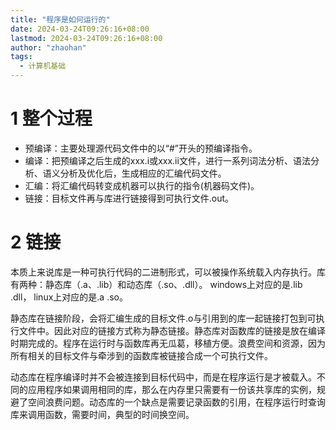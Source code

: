 ```yaml
---
title: "程序是如何运行的"
date: 2024-03-24T09:26:16+08:00
lastmod: 2024-03-24T09:26:16+08:00
author: "zhaohan"
tags:
  - 计算机基础
---
```


# 1 整个过程

- 预编译：主要处理源代码文件中的以“#”开头的预编译指令。
- 编译：把预编译之后生成的xxx.i或xxx.ii文件，进行一系列词法分析、语法分析、语义分析及优化后，生成相应的汇编代码文件。
- 汇编：将汇编代码转变成机器可以执行的指令(机器码文件)。 
- 链接：目标文件再与库进行链接得到可执行文件.out。

# 2 链接
本质上来说库是一种可执行代码的二进制形式，可以被操作系统载入内存执行。库有两种：静态库（.a、.lib）和动态库（.so、.dll）。 windows上对应的是.lib .dll， linux上对应的是.a .so。

静态库在链接阶段，会将汇编生成的目标文件.o与引用到的库一起链接打包到可执行文件中。因此对应的链接方式称为静态链接。静态库对函数库的链接是放在编译时期完成的。程序在运行时与函数库再无瓜葛，移植方便。浪费空间和资源，因为所有相关的目标文件与牵涉到的函数库被链接合成一个可执行文件。

动态库在程序编译时并不会被连接到目标代码中，而是在程序运行是才被载入。不同的应用程序如果调用相同的库，那么在内存里只需要有一份该共享库的实例，规避了空间浪费问题。动态库的一个缺点是需要记录函数的引用，在程序运行时查询库来调用函数，需要时间，典型的时间换空间。